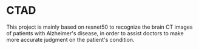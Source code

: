 # CTAD
This project is mainly based on resnet50 to recognize the brain CT images of patients with Alzheimer's disease, in order to assist doctors to make more accurate judgment on the patient's condition.
